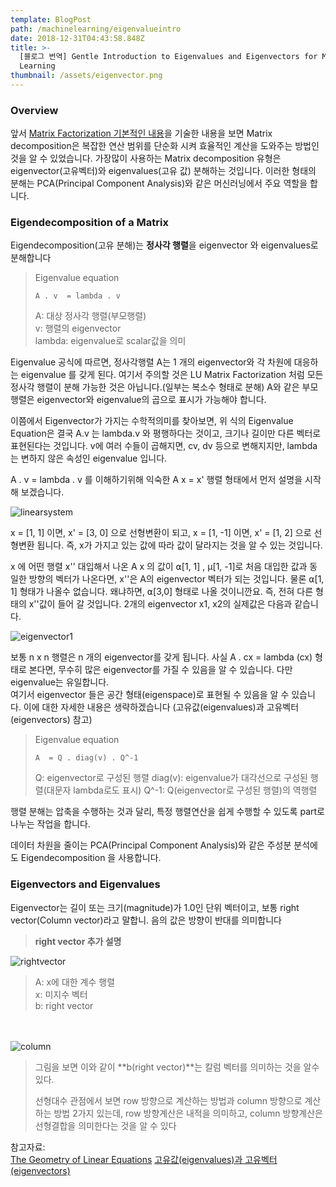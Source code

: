 ```yaml
---
template: BlogPost
path: /machinelearning/eigenvalueintro
date: 2018-12-31T04:43:58.848Z
title: >-
  [블로그 번역] Gentle Introduction to Eigenvalues and Eigenvectors for Machine
  Learning
thumbnail: /assets/eigenvector.png
---
```

### Overview

앞서 [Matrix Factorization 기본적인 내용](https://coolog.netlify.com/machinelearning/matrixfactorizationintro)을 기술한 내용을 보면 Matrix decomposition은 복잡한 연산 범위를 단순화 시켜 효율적인 계산을 도와주는 방법인 것을 알 수 있었습니다.  가장많이 사용하는 Matrix decomposition 유형은 eigenvector(고유벡터)와 eigenvalues(고유 값) 분해하는 것입니다. 이러한 형태의 분해는 PCA(Principal Component Analysis)와 같은 머신러닝에서 주요 역할을 합니다. 

### Eigendecomposition of a Matrix

Eigendecomposition(고유 분해)는 **정사각 행렬**을 eigenvector 와 eigenvalues로 분해합니다

> Eigenvalue equation 
>
> ```
> A . v  = lambda . v
> ```
>
> A: 대상 정사각 행렬(부모행렬)\
> v: 행렬의 eigenvector \
> lambda: eigenvalue로 scalar값을 의미

Eigenvalue 공식에 따르면, 정사각행렬 A는 1 개의 eigenvector와 각 차원에 대응하는 eigenvalue 를 갖게 된다. 여기서 주의할 것은 LU Matrix Factorization 처럼 모든 정사각 행렬이 분해 가능한 것은 아닙니다.(일부는 복소수 형태로 분해) A와 같은 부모행렬은 eigenvector와 eigenvalue의 곱으로 표시가 가능해야 합니다. 

이쯤에서 Eigenvector가 가지는 수학적의미를 찾아보면, 위 식의 Eigenvalue Equation은 결국 A.v 는 lambda.v 와 평행하다는 것이고, 크기나 길이만 다른 벡터로 표현된다는 것입니다. v에 여러 수들이 곱해지면, cv, dv 등으로 변해지지만, lambda는 변하지 않은 속성인 eigenvalue 입니다. 

A . v = lambda . v 를 이해하기위해 익숙한 A x = x' 행렬 형태에서 먼저 설명을 시작해 보겠습니다.  

![linearsystem](/assets/Linearsystem.png "linearsystem")

x = \[1, 1] 이면, x' = \[3, 0] 으로 선형변환이 되고, x = \[1, -1] 이면, x' = \[1, 2] 으로 선형변환 됩니다. 즉, x가 가지고 있는 값에 따라 값이 달라지는 것을 알 수 있는 것입니다. 

x 에 어떤 행렬 x'' 대입해서 나온 A x 의 값이 ⍺\[1, 1] , µ\[1, -1]로 처음 대입한 값과 동일한 방향의 벡터가 나온다면, x''은 A의 eigenvector 벡터가 되는 것입니다. 물론 ⍺\[1, 1] 형태가 나올수 없습니다. 왜냐하면, ⍺\[3,0] 형태로 나올 것이니깐요. 즉, 전혀 다른 형태의 x''값이 들어 갈 것입니다. 2개의 eigenvector x1, x2의 실제값은 다음과 같습니다.

![eigenvector1](/assets/eigenvector_1.png "eigenvector1")


보통 n x n 행렬은 n 개의 eigenvector를 갖게 됩니다. 사실 A . cx = lambda (cx) 형태로 본다면, 무수히 많은 eigenvector를 가질 수 있음을 알 수 있습니다. 다만 eigenvalue는 유일합니다. \
여기서 eigenvector 들은 공간 형태(eigenspace)로 표현될 수 있음을 알 수 있습니다. 이에 대한 자세한 내용은 생략하겠습니다 (고유값(eigenvalues)과 고유벡터(eigenvectors) 참고)


> Eigenvalue equation 
>
> ```
> A  = Q . diag(v) . Q^-1
> ```
>
> Q: eigenvector로 구성된 행렬 diag(v): eigenvalue가 대각선으로 구성된 행렬(대문자 lambda로도 표시) Q^-1: Q(eigenvector로 구성된 행렬)의 역행렬

행렬 분해는 압축을 수행하는 것과 달리, 특정 행렬연산을 쉽게 수행할 수 있도록 part로 나누는 작업을 합니다. 

데이터 차원을 줄이는 PCA(Principal Component Analysis)와 같은 주성분 분석에도 Eigendecomposition 을 사용합니다. 

### Eigenvectors and Eigenvalues

Eigenvector는 길이 또는 크기(magnitude)가 1.0인 단위 벡터이고, 보통 right vector(Column vector)라고 말합니. 음의 값은 방향이 반대를 의미합니다

> **right vector 추가 설명**

![rightvector](/assets/rightvector.png "rightvector")

> A: x에 대한 계수 행렬 \
> x: 미지수 벡터 \
> b: right vector 

\
\
![column](/assets/column.png "column")

> 그림을 보면 이와 같이 **b(right vector)**는 칼럼 벡터를 의미하는 것을 알수 있다.
>
> 선형대수 관점에서 보면 row 방향으로 계산하는 방법과 column 방향으로 계산하는 방법 2가지 있는데, row 방향계산은 내적을 의미하고, column 방향계산은 선형결합을 의미한다는 것을 알 수 있다

참고자료: \
[The Geometry of Linear Equations](https://twlab.tistory.com/6?category=668741)
[고유값(eigenvalues)과 고유벡터(eigenvectors)](https://twlab.tistory.com/46)
